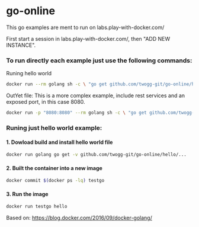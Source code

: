 # go-online
This go examples are ment to run on labs.play-with-docker.com/ 

First start a session in labs.play-with-docker.com/, then "ADD NEW INSTANCE".

### To run directly each example just use the following commands:

Runing hello world 
```sh
docker run --rm golang sh -c \ "go get github.com/twogg-git/go-online/hello/... && exec hello"
```

OutYet file: This is a more complex example, include rest services and an exposed port, in this case 8080.
```sh
docker run -p "8080:8080" --rm golang sh -c \ "go get github.com/twogg-git/go-online/outyet/... && exec outyet"
```

### Runing just hello world example:

#### 1. Dowload build and install hello world file
```sh
docker run golang go get -v github.com/twogg-git/go-online/hello/...
```

#### 2. Built the container into a new image
```sh
docker commit $(docker ps -lq) testgo
```

#### 3. Run the image 
```sh
docker run testgo hello
```

Based on: https://blog.docker.com/2016/09/docker-golang/
